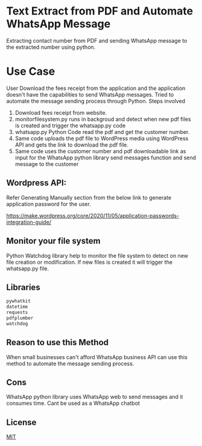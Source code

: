 # Text Extract from PDF and Automate WhatsApp Message
Extracting contact number from PDF and sending WhatsApp message to the extracted number using python. 

# Use Case

User Download the fees receipt from the application and the application doesn't have the capabilities to send WhatsApp messages. Tried to automate the message sending process through Python. Steps involved

1. Download fees receipt from website.
2. monitorfilesystem.py runs in backgroud and detect when new pdf files is created and trigger the whatsapp.py code
3. whatsapp.py Python Code read the pdf and get the customer number.
4. Same code uploads the pdf file to WordPress media using WordPress API and gets the link to download the pdf file.
5. Same code uses the customer number and pdf downloadable link as input for the WhatsApp python library send messages function and send message to the customer

## Wordpress API:

Refer Generating Manually section from the below link to generate application password for the user.

https://make.wordpress.org/core/2020/11/05/application-passwords-integration-guide/ 

## Monitor your file system

Python Watchdog library help to monitor the file system to detect on new file creation or modification. If new files is created it will trigger the whatsapp.py file.


## Libraries


```bash
pywhatkit
datetime
requests
pdfplumber
watchdog
```

## Reason to use this Method

When small businesses can't afford WhatsApp business API can use this method to automate the message sending process.

## Cons

WhatsApp python library uses WhatsApp web to send messages and it consumes time.
Cant be used as a WhatsApp chatbot


## License
[MIT](https://choosealicense.com/licenses/mit/)
